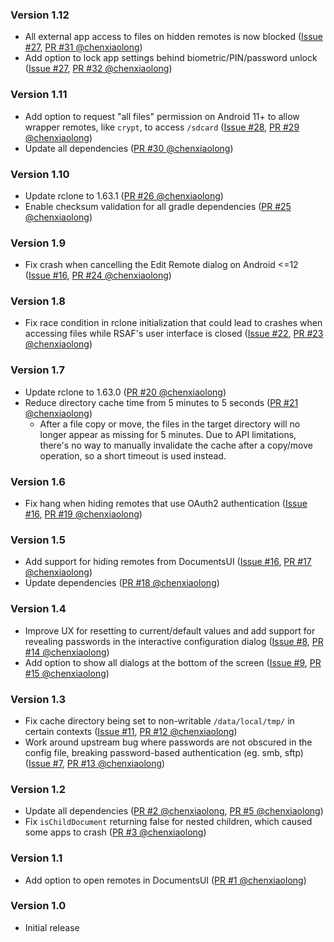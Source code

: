 <!--
    When adding new changelog entries, use [Issue #0] to link to issues and
    [PR #0 @user] to link to pull requests. Then run:

        ./gradlew changelogUpdateLinks

    to update the actual links at the bottom of the file.
-->

### Version 1.12

* All external app access to files on hidden remotes is now blocked ([Issue #27], [PR #31 @chenxiaolong])
* Add option to lock app settings behind biometric/PIN/password unlock ([Issue #27], [PR #32 @chenxiaolong])

### Version 1.11

* Add option to request "all files" permission on Android 11+ to allow wrapper remotes, like `crypt`, to access `/sdcard` ([Issue #28], [PR #29 @chenxiaolong])
* Update all dependencies ([PR #30 @chenxiaolong])

### Version 1.10

* Update rclone to 1.63.1 ([PR #26 @chenxiaolong])
* Enable checksum validation for all gradle dependencies ([PR #25 @chenxiaolong])

### Version 1.9

* Fix crash when cancelling the Edit Remote dialog on Android <=12 ([Issue #16], [PR #24 @chenxiaolong])

### Version 1.8

* Fix race condition in rclone initialization that could lead to crashes when accessing files while RSAF's user interface is closed ([Issue #22], [PR #23 @chenxiaolong])

### Version 1.7

* Update rclone to 1.63.0 ([PR #20 @chenxiaolong])
* Reduce directory cache time from 5 minutes to 5 seconds ([PR #21 @chenxiaolong])
  * After a file copy or move, the files in the target directory will no longer appear as missing for 5 minutes. Due to API limitations, there's no way to manually invalidate the cache after a copy/move operation, so a short timeout is used instead.

### Version 1.6

* Fix hang when hiding remotes that use OAuth2 authentication ([Issue #16], [PR #19 @chenxiaolong])

### Version 1.5

* Add support for hiding remotes from DocumentsUI ([Issue #16], [PR #17 @chenxiaolong])
* Update dependencies ([PR #18 @chenxiaolong])

### Version 1.4

* Improve UX for resetting to current/default values and add support for revealing passwords in the interactive configuration dialog ([Issue #8], [PR #14 @chenxiaolong])
* Add option to show all dialogs at the bottom of the screen ([Issue #9], [PR #15 @chenxiaolong])

### Version 1.3

* Fix cache directory being set to non-writable `/data/local/tmp/` in certain contexts ([Issue #11], [PR #12 @chenxiaolong])
* Work around upstream bug where passwords are not obscured in the config file, breaking password-based authentication (eg. smb, sftp) ([Issue #7], [PR #13 @chenxiaolong])

### Version 1.2

* Update all dependencies ([PR #2 @chenxiaolong], [PR #5 @chenxiaolong])
* Fix `isChildDocument` returning false for nested children, which caused some apps to crash ([PR #3 @chenxiaolong])

### Version 1.1

* Add option to open remotes in DocumentsUI ([PR #1 @chenxiaolong])

### Version 1.0

* Initial release

<!-- Do not manually edit the lines below. Use `./gradlew changelogUpdateLinks` to regenerate. -->
[Issue #7]: https://github.com/chenxiaolong/RSAF/issues/7
[Issue #8]: https://github.com/chenxiaolong/RSAF/issues/8
[Issue #9]: https://github.com/chenxiaolong/RSAF/issues/9
[Issue #11]: https://github.com/chenxiaolong/RSAF/issues/11
[Issue #16]: https://github.com/chenxiaolong/RSAF/issues/16
[Issue #22]: https://github.com/chenxiaolong/RSAF/issues/22
[Issue #27]: https://github.com/chenxiaolong/RSAF/issues/27
[Issue #28]: https://github.com/chenxiaolong/RSAF/issues/28
[PR #1 @chenxiaolong]: https://github.com/chenxiaolong/RSAF/pull/1
[PR #2 @chenxiaolong]: https://github.com/chenxiaolong/RSAF/pull/2
[PR #3 @chenxiaolong]: https://github.com/chenxiaolong/RSAF/pull/3
[PR #5 @chenxiaolong]: https://github.com/chenxiaolong/RSAF/pull/5
[PR #12 @chenxiaolong]: https://github.com/chenxiaolong/RSAF/pull/12
[PR #13 @chenxiaolong]: https://github.com/chenxiaolong/RSAF/pull/13
[PR #14 @chenxiaolong]: https://github.com/chenxiaolong/RSAF/pull/14
[PR #15 @chenxiaolong]: https://github.com/chenxiaolong/RSAF/pull/15
[PR #17 @chenxiaolong]: https://github.com/chenxiaolong/RSAF/pull/17
[PR #18 @chenxiaolong]: https://github.com/chenxiaolong/RSAF/pull/18
[PR #19 @chenxiaolong]: https://github.com/chenxiaolong/RSAF/pull/19
[PR #20 @chenxiaolong]: https://github.com/chenxiaolong/RSAF/pull/20
[PR #21 @chenxiaolong]: https://github.com/chenxiaolong/RSAF/pull/21
[PR #23 @chenxiaolong]: https://github.com/chenxiaolong/RSAF/pull/23
[PR #24 @chenxiaolong]: https://github.com/chenxiaolong/RSAF/pull/24
[PR #25 @chenxiaolong]: https://github.com/chenxiaolong/RSAF/pull/25
[PR #26 @chenxiaolong]: https://github.com/chenxiaolong/RSAF/pull/26
[PR #29 @chenxiaolong]: https://github.com/chenxiaolong/RSAF/pull/29
[PR #30 @chenxiaolong]: https://github.com/chenxiaolong/RSAF/pull/30
[PR #31 @chenxiaolong]: https://github.com/chenxiaolong/RSAF/pull/31
[PR #32 @chenxiaolong]: https://github.com/chenxiaolong/RSAF/pull/32
